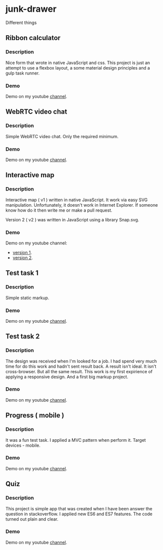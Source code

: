 # junk-drawer
Different things

## Ribbon calculator

### Description
Nice form that wrote in native JavaScript and css. This project is just an attempt to use a flexbox layout, a some material design principles and a gulp task runner.

### Demo
Demo on my youtube [channel](https://www.youtube.com/watch?v=427VRbzOT-M).


## WebRTC video chat

### Description
Simple WebRTC video chat. Only the required minimum.

### Demo
Demo on my youtube [channel](https://youtu.be/jYXG8OIekow).



## Interactive map

### Description
Interactive map ( v1 ) written in native JavaScript. It work via easy SVG manipulation. Unfortunately, it doesn't work in Internet Explorer. If someone know how do it then write me or make a pull request.

Version 2 ( v2 ) was written in JavaScript using a library Snap.svg.

### Demo
Demo on my youtube channel:
- [version 1](https://youtu.be/J5P-4pHzh6E).
- [version 2](https://youtu.be/PLgkDVAbYQk).



## Test task 1

### Description
Simple static markup.

### Demo
Demo on my youtube [channel](https://youtu.be/eIFUGWeh6uI).



## Test task 2

### Description
The design was received when I'm looked for a job. I had spend very much time for do this work and hadn't sent result back. A result isn't ideal. It isn't cross-browser. But all the same result. This work is my first expirience of applying a responsive design. And a first big markup project.

### Demo
Demo on my youtube [channel](https://youtu.be/H0lRykz-x1M).



## Progress ( mobile )

### Description
It was a fun test task. I applied a MVC pattern when perform it. Target devices - mobile. 

### Demo
Demo on my youtube [channel](https://youtu.be/n1algnWIdE4).



## Quiz

### Description
This project is simple app that was created when I have been answer the question in stackoverflow. I applied new ES6 and ES7 features. The code turned out plain and clear.

### Demo
Demo on my youtube [channel](https://youtu.be/LXBGEXoR8wo).